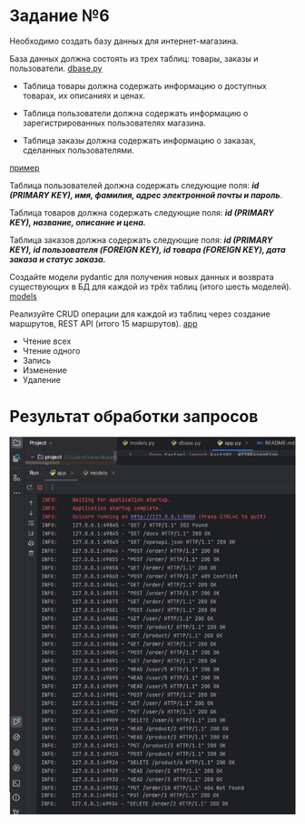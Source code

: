 # Задание №6
Необходимо создать базу данных для интернет-магазина. 

База данных должна состоять из трех таблиц: товары, заказы и пользователи. [dbase.py](dbase.py)

- Таблица товары должна содержать информацию о доступных товарах, их описаниях и ценах.

- Таблица пользователи должна содержать информацию о зарегистрированных пользователях магазина.

- Таблица заказы должна содержать информацию о заказах, сделанных пользователями.

[пример](store_db.db)

Таблица пользователей должна содержать следующие поля: **_id (PRIMARY KEY), имя, фамилия, адрес электронной почты и пароль_**.

Таблица товаров должна содержать следующие поля: **_id (PRIMARY KEY), название, описание и цена._**

Таблица заказов должна содержать следующие поля: **_id (PRIMARY KEY), id пользователя (FOREIGN KEY), id товара (FOREIGN KEY), дата заказа и статус заказа._**

Создайте модели pydantic для получения новых данных и возврата существующих в БД для каждой из трёх таблиц (итого шесть моделей). [models](models.py)

Реализуйте CRUD операции для каждой из таблиц через создание маршрутов, REST API (итого 15 маршрутов). [app](app.py)

- Чтение всех
- Чтение одного
- Запись 
- Изменение
- Удаление

# Результат обработки запросов

![](hw6-res.png)
